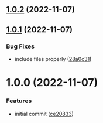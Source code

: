 ## [1.0.2](https://github.com/RimacTechnology/style-guide/compare/v1.0.1...v1.0.2) (2022-11-07)

## [1.0.1](https://github.com/RimacTechnology/style-guide/compare/v1.0.0...v1.0.1) (2022-11-07)


### Bug Fixes

* include files properly ([28a0c31](https://github.com/RimacTechnology/style-guide/commit/28a0c31b6e21fcae2b70b417180a7f9ee52d1fca))

# 1.0.0 (2022-11-07)


### Features

* initial commit ([ce20833](https://github.com/RimacTechnology/style-guide/commit/ce208339adfe67612d6e5f8c71260b89d6bffc40))
